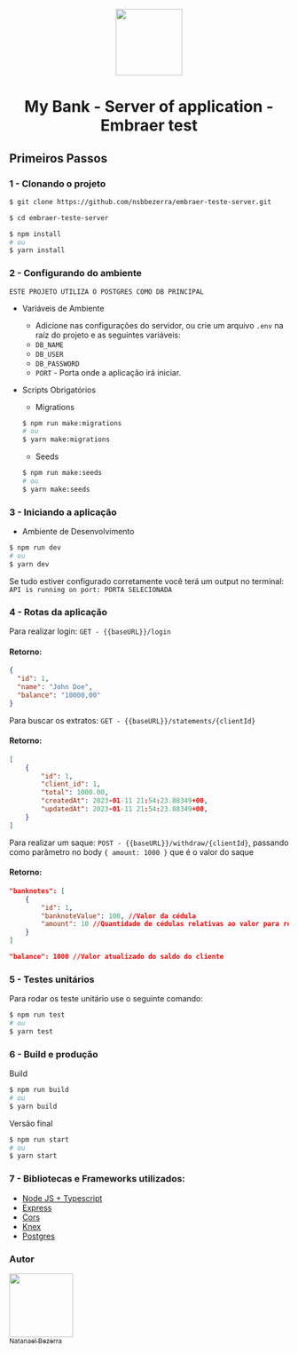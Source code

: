 <p align="center">
   <a href="https://www.nkinfo.com.br/">
        <img src="https://www.nkinfo.com.br/img/logo.svg" height="120">
    </a>
	<h1 align="center">My Bank - Server of application - Embraer test</h1>
</p>

## Primeiros Passos

### 1 - Clonando o projeto

```bash
$ git clone https://github.com/nsbbezerra/embraer-teste-server.git
```

```bash
$ cd embraer-teste-server
```

```bash
$ npm install
# ou
$ yarn install
```

### 2 - Configurando do ambiente

`ESTE PROJETO UTILIZA O POSTGRES COMO DB PRINCIPAL`

- Variáveis de Ambiente

  - Adicione nas configurações do servidor, ou crie um arquivo `.env` na raíz do projeto e as seguintes variáveis:
  - `DB_NAME`
  - `DB_USER`
  - `DB_PASSWORD`
  - `PORT` - Porta onde a aplicação irá iniciar.

- Scripts Obrigatórios

  - Migrations

  ```bash
  $ npm run make:migrations
  # ou
  $ yarn make:migrations
  ```

  - Seeds

  ```bash
  $ npm run make:seeds
  # ou
  $ yarn make:seeds
  ```

### 3 - Iniciando a aplicação

- Ambiente de Desenvolvimento

```bash
$ npm run dev
# ou
$ yarn dev
```

Se tudo estiver configurado corretamente você terá um output no terminal: `API is running on port: PORTA SELECIONADA`

### 4 - Rotas da aplicação

Para realizar login: `GET - {{baseURL}}/login`

#### Retorno:

```json
{
  "id": 1,
  "name": "John Doe",
  "balance": "10000,00"
}
```

Para buscar os extratos: `GET - {{baseURL}}/statements/{clientId}`

#### Retorno:

```json
[
    {
        "id": 1,
        "client_id": 1,
        "total": 1000.00,
        "createdAt": 2023-01-11 21:54:23.88349+00,
        "updatedAt": 2023-01-11 21:54:23.88349+00,
    }
]
```

Para realizar um saque: `POST - {{baseURL}}/withdraw/{clientId}`, passando como parâmetro no body `{ amount: 1000 }` que é o valor do saque

#### Retorno:

```json
"banknotes": [
    {
        "id": 1,
        "banknoteValue": 100, //Valor da cédula
        "amount": 10 //Quantidade de cédulas relativas ao valor para realizar o saque
    }
]

"balance": 1000 //Valor atualizado do saldo do cliente
```

### 5 - Testes unitários

Para rodar os teste unitário use o seguinte comando:

```bash
$ npm run test
# ou
$ yarn test
```

### 6 - Build e produção

Build

```bash
$ npm run build
# ou
$ yarn build
```

Versão final

```bash
$ npm run start
# ou
$ yarn start
```

### 7 - Bibliotecas e Frameworks utilizados:

- [Node JS + Typescript](https://nodejs.org/en/)
- [Express](https://expressjs.com/pt-br/)
- [Cors](https://github.com/expressjs/cors)
- [Knex](https://knexjs.org/)
- [Postgres](https://www.postgresql.org/)

### Autor

[<img src="https://avatars.githubusercontent.com/u/44842023?s=400&u=2a8f0844c691b0d32eb0d243edc8eebf226f5b5f&v=4" width=115><br><sub>Natanael Bezerra</sub>](https://github.com/nsbbezerra)
